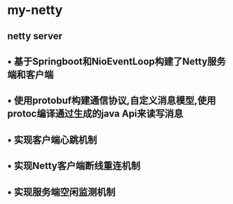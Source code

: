 # my-netty
## netty server
## • 基于Springboot和NioEventLoop构建了Netty服务端和客户端
## • 使用protobuf构建通信协议,自定义消息模型,使用protoc编译通过生成的java Api来读写消息
## • 实现客户端心跳机制
## • 实现Netty客户端断线重连机制
## • 实现服务端空闲监测机制

